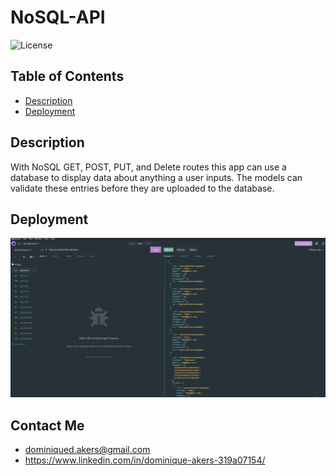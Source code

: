 # NoSQL-API


![License](https://img.shields.io/badge/JavaScript-323330?style=for-the-badge&logo=javascript&logoColor=F7DF1E)

## Table of Contents

- [Description](#Description)
- [Deployment](#Deployment)

## Description

With NoSQL GET, POST, PUT, and Delete routes this app can use a database to display data about anything a user inputs. The models can validate these entries before they are uploaded to the database.

## Deployment

![Mockup of ORM](./NoSQL.gif)

## Contact Me

- dominiqued.akers@gmail.com
- https://www.linkedin.com/in/dominique-akers-319a07154/
